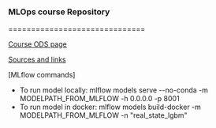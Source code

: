 ### MLOps course Repository
==============================

[Course ODS page](https://ods.ai/tracks/ml-in-production-spring-22)

[Sources and links](https://yandex.ru/q/article/osnovnaia_informatsiia_dlia_uchastnikov_418642d4/?utm_medium=share&utm_campaign=article)

[MLflow commands]
- To run model locally: mlflow models serve --no-conda -m MODELPATH_FROM_MLFLOW -h 0.0.0.0 -p 8001
- To run model in docker: mlflow models build-docker -m MODELPATH_FROM_MLFLOW -n "real_state_lgbm"
